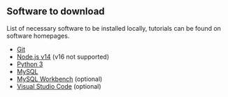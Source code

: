 ## Software to download

List of necessary software to be installed locally, tutorials can be found on software homepages.
- [Git](https://git-scm.com/)
- [Node.js v14](https://nodejs.org/en/) (v16 not supported)
- [Python 3](https://www.python.org/)
- [MySQL](https://dev.mysql.com/downloads/installer/)
- [MySQL Workbench](https://www.mysql.com/products/workbench/) (optional)
- [Visual Studio Code](https://code.visualstudio.com/) (optional)
